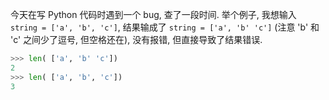 今天在写 Python 代码时遇到一个 bug, 查了一段时间. 举个例子, 我想输入 `string = ['a', 'b', 'c']`, 结果输成了 `string = ['a', 'b' 'c']` (注意 'b' 和 'c' 之间少了逗号, 但空格还在), 没有报错, 但直接导致了结果错误.

```python
>>> len( ['a', 'b' 'c'])
2
>>> len( ['a', 'b', 'c'])
3
```

